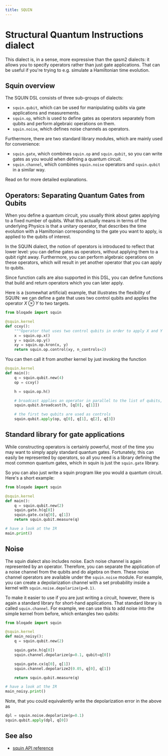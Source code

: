 ```yaml
---
title: SQUIN
---
```


# Structural Quantum Instructions dialect

This dialect is, in a sense, more expressive than the qasm2 dialects: it allows you to specify operators rather than just gate applications.
That can be useful if you're trying to e.g. simulate a Hamiltonian time evolution.

## Squin overview

The SQUIN DSL consists of three sub-groups of dialects:

* `squin.qubit`, which can be used for manipulating qubits via gate applications and measurements.
* `squin.op`, which is used to define gates as operators separately from qubits and perform algebraic operations on them.
* `squin.noise`, which defines noise channels as operators.

Furthermore, there are two standard library modules, which are mainly used for convenience:

* `squin.gate`, which combines `squin.op` and `squin.qubit`, so you can write gates as you would when defining a quantum circuit.
* `squin.channel`, which combines `squin.noise` operators and `squin.qubit` in a similar way.

Read on for more detailed explanations.

## Operators: Separating Quantum Gates from Qubits

When you define a quantum circuit, you usually think about gates applying to a fixed number of qubits.
What this actually means in terms of the underlying Physics is that a unitary operator, that describes the time evolution with a Hamiltonian corresponding to the gate you want to apply, is applied to the qubits of interest.

In the SQUIN dialect, the notion of operators is introduced to reflect that lower level: you can define gates as operators, without applying them to a qubit right away.
Furthermore, you can perform algebraic operations on these operators, which will result in yet another operator that you can apply to qubits.

Since function calls are also supported in this DSL, you can define functions that build and return operators which you can later apply.

Here is a (somewhat artificial) example, that illustrates the flexibility of SQUIN: we can define a gate that uses two control qubits and applies the operator $X \otimes Y$ to two targets.


```python
from bloqade import squin

@squin.kernel
def ccxy():
    """Operator that uses two control qubits in order to apply X and Y to two distinct target qubits."""
    x = squin.op.x()
    y = squin.op.y()
    xy = squin.op.kron(x, y)
    return squin.op.control(xy, n_controls=2)
```

You can then call it from another kernel by just invoking the function

```python
@squin.kernel
def main():
    q = squin.qubit.new(4)
    op = ccxy()

    h = squin.op.h()

    # broadcast applies an operator in parallel to the list of qubits, in this case the first two
    squin.qubit.broadcast(h, [q[0], q[1]])

    # the first two qubits are used as controls
    squin.qubit.apply(op, q[0], q[1], q[2], q[3])
```


## Standard library for gate applications

While constructing operators is certainly powerful, most of the time you may want to simply apply standard quantum gates.
Fortunately, this can easily be represented by operators, so all you need is a library defining the most common quantum gates, which in squin is just the `squin.gate` library.

So you can also just write a squin program like you would a quantum circuit.
Here's a short example:

```python
from bloqade import squin

@squin.kernel
def main():
    q = squin.qubit.new(2)
    squin.gate.h(q[0])
    squin.gate.cx(q[0], q[1])
    return squin.qubit.measure(q)

# have a look at the IR
main.print()
```

## Noise

The squin dialect also includes noise.
Each noise channel is again represented by an operator.
Therefore, you can separate the application of a noise channel from the qubits and do algebra on them.
These noise channel operators are available under the `squin.noise` module.
For example, you can create a depolarization channel with a set probability inside a kernel with `squin.noise.depolarize(p=0.1)`.

To make it easier to use if you are just writing a circuit, however, there is again a standard library for short-hand applications.
That standard library is called `squin.channel`. For example, we can use this to add noise into the simple kernel from before, which entangles two qubits:

```python
from bloqade import squin

@squin.kernel
def main_noisy():
    q = squin.qubit.new(2)

    squin.gate.h(q[0])
    squin.channel.depolarize(p=0.1, qubit=q[0])

    squin.gate.cx(q[0], q[1])
    squin.channel.depolarize2(0.05, q[0], q[1])

    return squin.qubit.measure(q)

# have a look at the IR
main_noisy.print()
```

Note, that you could equivalently write the depolarization error in the above as

```python
dpl = squin.noise.depolarize(p=0.1)
squin.qubit.apply(dpl, q[0])
```

## See also
* [squin API reference](../../../reference/bloqade-circuit/src/bloqade/squin/)
